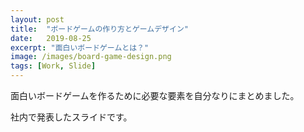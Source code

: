 ```yaml
---
layout: post
title:  "ボードゲームの作り方とゲームデザイン"
date:   2019-08-25
excerpt: "面白いボードゲームとは？"
image: /images/board-game-design.png
tags: [Work, Slide]
---
```


面白いボードゲームを作るために必要な要素を自分なりにまとめました。

社内で発表したスライドです。